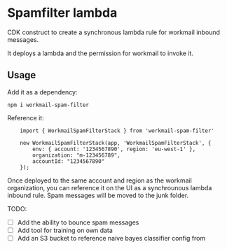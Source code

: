 # Spamfilter lambda

CDK construct to create a synchronous lambda rule for workmail inbound messages.

It deploys a lambda and the permission for workmail to invoke it.

## Usage

Add it as a dependency:

    npm i workmail-spam-filter

Reference it: 

        import { WorkmailSpamFilterStack } from 'workmail-spam-filter'

        new WorkmailSpamFilterStack(app, 'WorkmailSpamFilterStack', {
            env: { account: '1234567890', region: 'eu-west-1' },
            organization: "m-123456789",
            accountId: "1234567890"
        });

Once deployed to the same account and region as the workmail organization, you can reference it on the UI as a synchrounous lambda inbound rule. Spam messages will be moved to the junk folder.

TODO:

- [ ] Add the ability to bounce spam messages
- [ ] Add tool for training on own data
- [ ] Add an S3 bucket to reference naive bayes classifier config from
